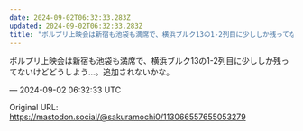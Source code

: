 ```yaml
---
date: 2024-09-02T06:32:33.283Z
updated: 2024-09-02T06:32:33.283Z
title: "ポルプリ上映会は新宿も池袋も満席で、横浜ブルク13の1-2列目に少ししか残ってな[...]"
---
```


<p>ポルプリ上映会は新宿も池袋も満席で、横浜ブルク13の1-2列目に少ししか残ってないけどどうしよう…。追加されないかな。</p>

&mdash; 2024-09-02 06:32:33 UTC

Original URL: https://mastodon.social/@sakuramochi0/113066557655053279
